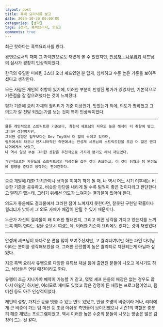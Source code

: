 ```yaml
---
layout: post
title: 흑백 요리사를 보고
date: 2024-10-30 00:00:00
categories: [생각]
tags: [생각, 흑백요리사, 의도]
comments: true
---
```


최근 핫하다는 흑백요리사를 봤다.

경연으로서의 재미 그 자체만으로도 재밌게 볼 수 있었지만, [안성재 - 나무위키](https://namu.wiki/w/%EC%95%88%EC%84%B1%EC%9E%AC) 셰프님의 심사가 굉장히 인상적이었다.

한국의 유일한 미쉐린 3스타 오너 셰프였던 분 답게, 섬세하고 수준 높은 기준을 보여주셨다고 생각한다.

모든 사람은 개인의 취향이 있기에, 이러한 부분이 반영된 평가가 있었지만, 기본적으로 기준점을 잘 잡으려했다는 것이 느껴졌다.

평가 기준에 요리 자체의 퀄리티가 기준 이상인가, 맛있는가 외에, 의도가 명확했고 그 의도가 잘 전달 되었는가를 보는 것이 특히 인상적이었다.

---

    물론 개인적으로 스트릭트한 기준보다, 최현석 쉐프님의 자유도 높은 해석이 더 취향에 맞고, 그러한 성향이지만, 
    그러한 성향은 업무보다는 Dev Toy에서 더 많이 녹이고 있으며, 
    업무에서의 태도나 엔지니어적인 측면에서는 안성재 셰프님의 스트릭트함을 조금 더 많은 엔지니어에게서 보았고, 
    나 역시 일정 부분 그러한 성향을 후천적으로 가지게 됐기도 해서 재밌었다.

    개인적으로는 자유도와 스트릭트함의 적정선을 잡는 것이 중요하고, 이 것이 팀웍과 팀 완성도에 영향을 준다고 생각하는 편이긴하다.

---

종종 개발에 대한 가치관이나 생각을 이야기 하게 될 때, 나 역시 어느 시기 이후에는 비슷한 기준을 공유하고, 비슷한 판단을 내리게 될 수록 팀웍이 좋은 것이다라고 판단한다고 말하곤 했는데, 그러기 위해선 의도가 느껴지는 결과물이 있어야 한다.

의도가 좋음에도 결과물에서 그러한 점이 느껴지지 못한다면, 잘못된 구현일 확률이나 퀄리티가 낮아서 그 의도 자체가 체감이 안될 수 있기 때문이다.

누군가 자신의 결과물이 왜 이러한 형태인지, 그리고 어떤 생각을 가지고 있는지를 느끼도록 해야 한다는 점을 중요시 여겼는데, 이러한 기준이 요리에도 있다는 것이 재밌었다.

---

안성재 셰프님이 까다로운 면을 많이 보여주셨지만, 고 퀄리티여야만 하는 파인 다이닝이라는 분야를 생각해보았을 때, 그러한 깐깐함이 높은 퀄리티로 치환되는게 아닐까 싶었다.

지금 흑백 요리사 유행으로 다양한 유튜브 채널 등에 출연진 분들이 나오고 계시기도 하고, 식당들은 연일 매진이라고 한다.

유행이 조금 지나가야 예약이 가능할 거 같고, 몇몇 셰프 분들의 매장은 없는 경우도 많아서 아쉽긴 하지만, 여러모로 재미도 있었고 많은 감정이 든 재밌는 프로그램이었고, 팀 미션 등도 아주 인상적이었다. 

개인의 성향, 가치관 등을 엿볼 수 있는 면도 있었고, 인물 조명의 비중이라 거나, 리더에게 큰 비중이 가는 팀 미션 등 조금 아쉬운 측면들이 보이긴했으나 시즌1의 역할은 충분히 해준 재밌는 프로그램이었고, 역시 이러한 높은 수준의 분들이 나오는 방송은 많은 감정이 드는 것 같다.